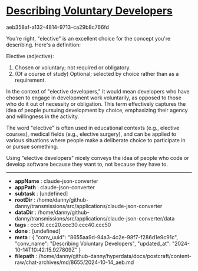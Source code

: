 # [Describing Voluntary Developers](https://claude.ai/chat/8655aa9d-94a3-4c2e-98f7-f286d1e9c91c)

aeb358af-a132-4814-9713-ca29b8c766fd

 You're right, "elective" is an excellent choice for the concept you're describing. Here's a definition:

Elective (adjective):
1. Chosen or voluntary; not required or obligatory.
2. (Of a course of study) Optional; selected by choice rather than as a requirement.

In the context of "elective developers," it would mean developers who have chosen to engage in development work voluntarily, as opposed to those who do it out of necessity or obligation. This term effectively captures the idea of people pursuing development by choice, emphasizing their agency and willingness in the activity.

The word "elective" is often used in educational contexts (e.g., elective courses), medical fields (e.g., elective surgery), and can be applied to various situations where people make a deliberate choice to participate in or pursue something.

Using "elective developers" nicely conveys the idea of people who code or develop software because they want to, not because they have to.

---

* **appName** : claude-json-converter
* **appPath** : claude-json-converter
* **subtask** : [undefined]
* **rootDir** : /home/danny/github-danny/transmissions/src/applications/claude-json-converter
* **dataDir** : /home/danny/github-danny/transmissions/src/applications/claude-json-converter/data
* **tags** : ccc10.ccc20.ccc30.ccc40.ccc50
* **done** : [undefined]
* **meta** : {
  "conv_uuid": "8655aa9d-94a3-4c2e-98f7-f286d1e9c91c",
  "conv_name": "Describing Voluntary Developers",
  "updated_at": "2024-10-14T10:42:15.927809Z"
}
* **filepath** : /home/danny/github-danny/hyperdata/docs/postcraft/content-raw/chat-archives/md/8655/2024-10-14_aeb.md